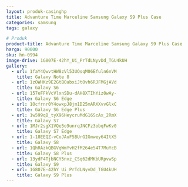 ```yaml
---
layout: produk-casinghp
title: Advanture Time Marceline Samsung Galaxy S9 Plus Case
categories: samsung
tags: galaxy

# Produk
product-title: Advanture Time Marceline Samsung Galaxy S9 Plus Case
harga: 90000
sku: hn-0994
image-drive: 1G807E-42hY_Ui_PrTdLNyvDd_TGU4kUH
gallery:
  - url: 1faY4QwvtHW8zVl53UOsqM06Efuln6nVM
    title: Galaxy Note 8
  - url: 1zOWHKz9E2GtBOabxiJtOvh6RJFMGjAVd
    title: Galaxy S6
  - url: 157eFFkVcVlxnSDu-dAH8XTIhYiz0wAy-
    title: Galaxy S6 Edge
  - url: 1Ocfrnr0Y4owxpJ8jm1D25mARXXvvGlxC
    title: Galaxy S6 Edge Plus
  - url: 1w599qB_tyX96HeycruMdG16ScAx_2RmX
    title: Galaxy S7
  - url: 1MJr2sgX1VQe5o9unrqJNCFz3obqFwKv0
    title: Galaxy S7 Edge
  - url: 1-18EEQZ-vCoJAuF5BUrGIGmwey64ItX5
    title: Galaxy S8
  - url: 1QhRAzkQBGVqWmYvH2fM264e54T7MuYcB
    title: Galaxy S8 Plus
  - url: 13ydF4TjbNCY5nvz_CSq62dMKbURpvwSp
    title: Galaxy S9
  - url: 1G807E-42hY_Ui_PrTdLNyvDd_TGU4kUH
    title: Galaxy S9 Plus
---
```

